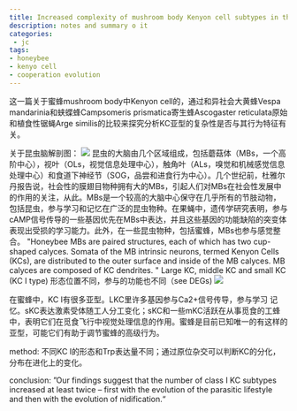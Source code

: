 ```yaml
---
title: Increased complexity of mushroom body Kenyon cell subtypes in the brain is associated with behavioral evolution in hymenopteran insects
description: notes and summary o it
categories:
 - jc
tags:
- honeybee
- kenyo cell
- cooperation evolution
---
```



这一篇关于蜜蜂mushroom body中Kenyon cell的，通过和异社会大黄蜂Vespa mandarinia和蛱蝶蜂Campsomeris prismatica寄生蜂Ascogaster reticulata原始和植食性锯蝇Arge similis的比较来探究分析KC亚型的复杂性是否与其行为特征有关。

关于昆虫脑解剖图：
![](https://www.pnas.org/content/pnas/113/18/4900/F2.medium.gif)
昆虫的大脑由几个区域组成，包括蘑菇体（MBs，一个高阶中心），视叶（OLs，视觉信息处理中心），触角叶（ALs，嗅觉和机械感觉信息处理中心）和食道下神经节（SOG，品尝和进食行为中心）。几个世纪前，杜雅尔丹报告说，社会性的膜翅目物种拥有大的MBs，引起人们对MBs在社会性发展中的作用的关注，从此。MBs是一个较高的大脑中心保守在几乎所有的节肢动物，包括昆虫，参与学习和记忆在广泛的昆虫物种。在果蝇中，遗传学研究表明，参与cAMP信号传导的一些基因优先在MBs中表达，并且这些基因的功能缺陷的突变体表现出受损的学习能力。此外，在一些昆虫物种，包括蜜蜂，MBs也参与感觉整合。
"Honeybee MBs are paired structures, each of which has two cup-shaped calyces. Somata of the MB intrinsic neurons, termed Kenyon Cells (KCs), are distributed to the outer surface and inside of the MB calyces. MB calyces are composed of KC dendrites. "
Large KC, middle KC and small KC (KC I type) 形态位置不同，参与的功能也不同（see DEGs)
![](https://www.frontiersin.org/files/Articles/376105/fpsyg-09-01717-HTML/image_m/fpsyg-09-01717-g001.jpg)

在蜜蜂中，KC I有很多亚型。LKC里许多基因参与Ca2+信号传导，参与学习 记忆。sKC表达激素受体随工人分工变化；sKC和一些mKC活跃在从事觅食的工蜂中，表明它们在觅食飞行中视觉处理信息的作用。蜜蜂是目前已知唯一的有这样的亚型，可能它们有助于调节蜜蜂的高级行为。

method: 不同KC I的形态和Trp表达量不同；通过原位杂交可以判断KC的分化，分布在进化上的变化。

conclusion: ”Our findings suggest that the number of class I KC subtypes increased at least twice – first with the evolution of the parasitic lifestyle and then with the evolution of nidification.“
